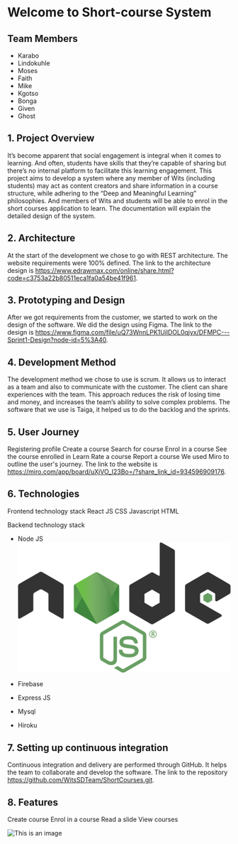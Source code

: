 # Welcome to Short-course System
## **Team Members**
- Karabo
- Lindokuhle
- Moses
- Faith
- Mike
- Kgotso
- Bonga
- Given
- Ghost

## 1. Project Overview
It’s become apparent that social engagement is integral when it comes to learning. And often, students have skills that they’re capable of sharing but there’s no internal platform to facilitate this learning engagement. This project aims to develop a system where any member of Wits (including students) may act as content creators and share information in a course structure, while adhering to the “Deep and Meaningful Learning” philosophies. And members of Wits and students will  be able to enrol in the short courses application to learn. The documentation will explain the detailed design of the system.

## 2. Architecture
At the start of the development we chose to go with REST architecture. The website requirements were 100% defined. The link to the architecture design is https://www.edrawmax.com/online/share.html?code=c3753a22b80511eca1fa0a54be41f961.  

## 3. Prototyping and Design
After we got requirements from the customer, we started to work  on the design of the software. We did the design using Figma. The link to the design is https://www.figma.com/file/uQ73WnnLPK1UilDOL0qjyx/DFMPC---Sprint1-Design?node-id=5%3A40.

## 4. Development Method
The development method we chose to use is scrum. It allows us to interact as a team and also to communicate with the customer. The client can share experiences with the team.  This approach reduces the risk of losing time and money, and increases the team’s ability to solve complex problems. The software that we use is Taiga, it helped us to do the backlog and the sprints.

## 5. User Journey
Registering profile
Create a course
Search for course
Enrol in a course
See the course enrolled in
Learn
Rate a course
Report a course
We used Miro to outline the user's journey. The link to the website is https://miro.com/app/board/uXjVO_I23Bo=/?share_link_id=934596909176.

## 6. Technologies
Frontend technology stack
React JS
CSS
Javascript
HTML

Backend technology stack
- Node JS
![This is an image](images/nodejs.png)

- Firebase

- Express JS

- Mysql

- Hiroku

## 7. Setting up continuous integration
Continuous integration and delivery are performed through GitHub. It helps the team to collaborate and develop the software.  The link to the repository https://github.com/WitsSDTeam/ShortCourses.git. 

## 8. Features
Create course
Enrol in a course
Read a slide
View courses


![This is an image](https://myoctocat.com/assets/images/base-octocat.svg)




